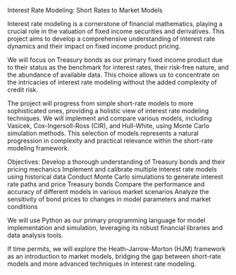 Interest Rate Modeling: Short Rates to Market Models

Interest rate modeling is a cornerstone of financial mathematics, playing a crucial role in the valuation of fixed income securities and derivatives. This project aims to develop a comprehensive understanding of interest rate dynamics and their impact on fixed income product pricing.

We will focus on Treasury bonds as our primary fixed income product due to their status as the benchmark for interest rates, their risk-free nature, and the abundance of available data. This choice allows us to concentrate on the intricacies of interest rate modeling without the added complexity of credit risk.

The project will progress from simple short-rate models to more sophisticated ones, providing a holistic view of interest rate modeling techniques. We will implement and compare various models, including Vasicek, Cox-Ingersoll-Ross (CIR), and Hull-White, using Monte Carlo simulation methods. This selection of models represents a natural progression in complexity and practical relevance within the short-rate modeling framework.

Objectives:
Develop a thorough understanding of Treasury bonds and their pricing mechanics
Implement and calibrate multiple interest rate models using historical data
Conduct Monte Carlo simulations to generate interest rate paths and price Treasury bonds
Compare the performance and accuracy of different models in various market scenarios
Analyze the sensitivity of bond prices to changes in model parameters and market conditions

We will use Python as our primary programming language for model implementation and simulation, leveraging its robust financial libraries and data analysis tools.

If time permits, we will explore the Heath-Jarrow-Morton (HJM) framework as an introduction to market models, bridging the gap between short-rate models and more advanced techniques in interest rate modeling.
